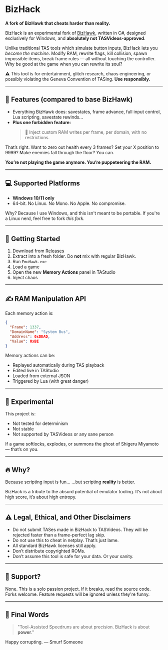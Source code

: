 # BizHack

**A fork of BizHawk that cheats harder than reality.**

BizHack is an experimental fork of [BizHawk](https://github.com/TASEmulators/BizHawk), written in C#, designed exclusively for Windows, and **absolutely not TASVideos-approved**.

Unlike traditional TAS tools which simulate button inputs, BizHack lets you *become the machine*. Modify RAM, rewrite flags, kill collision, spawn impossible items, break frame rules — all without touching the controller. Why be good at the game when you can rewrite its soul?

⚠️ This tool is for entertainment, glitch research, chaos engineering, or possibly violating the Geneva Convention of TASing. **Use responsibly.**

---

## 🧠 Features (compared to base BizHawk)

- Everything BizHawk does: savestates, frame advance, full input control, Lua scripting, savestate rewinds...
- **Plus one forbidden feature:**
  > 🚨 Inject custom RAM writes per frame, per domain, with no restrictions.

That’s right. Want to zero out health every 3 frames? Set your X position to 9999? Make enemies fall through the floor? You can.

**You’re not playing the game anymore. You’re puppeteering the RAM.**

---

## 💻 Supported Platforms

- **Windows 10/11 only**
- 64-bit. No Linux. No Mono. No Apple. No compromise.

Why? Because I use Windows, and this isn't meant to be portable. If you're a Linux nerd, feel free to fork *this fork*.

---

## 🚀 Getting Started

1. Download from [Releases](https://github.com/YOURUSERNAME/BizHack/releases)
2. Extract into a fresh folder. Do **not** mix with regular BizHawk.
3. Run `EmuHawk.exe`
4. Load a game
5. Open the new **Memory Actions** panel in TAStudio
6. Inject chaos

---

## ✍️ RAM Manipulation API

Each memory action is:
```json
{
  "Frame": 1337,
  "DomainName": "System Bus",
  "Address": 0xDEAD,
  "Value": 0xBE
}
````

Memory actions can be:

* Replayed automatically during TAS playback
* Edited live in TAStudio
* Loaded from external JSON
* Triggered by Lua (with great danger)

---

## 🧪 Experimental

This project is:

* Not tested for determinism
* Not stable
* Not supported by TASVideos or any sane person

If a game softlocks, explodes, or summons the ghost of Shigeru Miyamoto — that’s on you.

---

## 🔥 Why?

Because scripting input is fun…
…but scripting **reality** is better.

BizHack is a tribute to the absurd potential of emulator tooling. It’s not about high score, it’s about high entropy.

---

## ⚠️ Legal, Ethical, and Other Disclaimers

* Do not submit TASes made in BizHack to TASVideos. They will be rejected faster than a frame-perfect lag skip.
* Do not use this to cheat in netplay. That’s just lame.
* All standard BizHawk licenses still apply.
* Don’t distribute copyrighted ROMs.
* Don’t assume this tool is safe for your data. Or your sanity.

---

## 🧠 Support?

None. This is a solo passion project. If it breaks, read the source code.
Forks welcome. Feature requests will be ignored unless they're funny.

---

## 🎤 Final Words

> "Tool-Assisted Speedruns are about precision.
> BizHack is about **power**."

Happy corrupting.
— Smurf Someone
